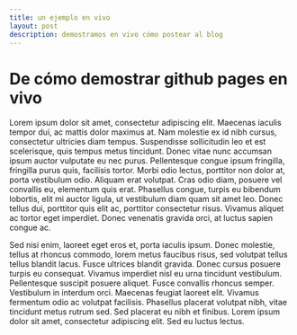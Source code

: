 ```yaml
---
title: un ejemplo en vivo
layout: post
description: demostramos en vivo cómo postear al blog
---
```


# De cómo demostrar github pages en vivo

Lorem ipsum dolor sit amet, consectetur adipiscing elit. Maecenas iaculis tempor dui, ac mattis dolor maximus at. Nam molestie ex id nibh cursus, consectetur ultricies diam tempus. Suspendisse sollicitudin leo et est scelerisque, quis tempus metus tincidunt. Donec vitae nunc accumsan ipsum auctor vulputate eu nec purus. Pellentesque congue ipsum fringilla, fringilla purus quis, facilisis tortor. Morbi odio lectus, porttitor non dolor at, porta vestibulum odio. Aliquam erat volutpat. Cras odio diam, posuere vel convallis eu, elementum quis erat. Phasellus congue, turpis eu bibendum lobortis, elit mi auctor ligula, ut vestibulum diam quam sit amet leo. Donec tellus dui, porttitor quis elit ac, porttitor consectetur risus. Vivamus aliquet ac tortor eget imperdiet. Donec venenatis gravida orci, at luctus sapien congue ac.

Sed nisi enim, laoreet eget eros et, porta iaculis ipsum. Donec molestie, tellus at rhoncus commodo, lorem metus faucibus risus, sed volutpat tellus tellus blandit lacus. Fusce ultrices blandit gravida. Donec cursus posuere turpis eu consequat. Vivamus imperdiet nisl eu urna tincidunt vestibulum. Pellentesque suscipit posuere aliquet. Fusce convallis rhoncus semper. Vestibulum in interdum orci. Maecenas feugiat laoreet elit. Vivamus fermentum odio ac volutpat facilisis. Phasellus placerat volutpat nibh, vitae tincidunt metus rutrum sed. Sed placerat eu nibh et finibus. Lorem ipsum dolor sit amet, consectetur adipiscing elit. Sed eu luctus lectus.

